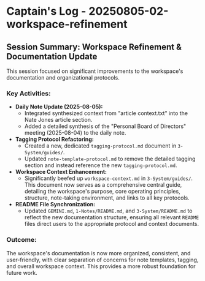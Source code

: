 # Captain's Log - 20250805-02-workspace-refinement

## Session Summary: Workspace Refinement & Documentation Update

This session focused on significant improvements to the workspace's documentation and organizational protocols.

### Key Activities:

*   **Daily Note Update (2025-08-05):**
    *   Integrated synthesized context from "article context.txt" into the Nate Jones article section.
    *   Added a detailed synthesis of the "Personal Board of Directors" meeting (2025-08-04) to the daily note.
*   **Tagging Protocol Refactoring:**
    *   Created a new, dedicated `tagging-protocol.md` document in `3-System/guides/`.
    *   Updated `note-template-protocol.md` to remove the detailed tagging section and instead reference the new `tagging-protocol.md`.
*   **Workspace Context Enhancement:**
    *   Significantly beefed up `workspace-context.md` in `3-System/guides/`. This document now serves as a comprehensive central guide, detailing the workspace's purpose, core operating principles, structure, note-taking environment, and links to all key protocols.
*   **README File Synchronization:**
    *   Updated `GEMINI.md`, `1-Notes/README.md`, and `3-System/README.md` to reflect the new documentation structure, ensuring all relevant `README` files direct users to the appropriate protocol and context documents.

### Outcome:

The workspace's documentation is now more organized, consistent, and user-friendly, with clear separation of concerns for note templates, tagging, and overall workspace context. This provides a more robust foundation for future work.
